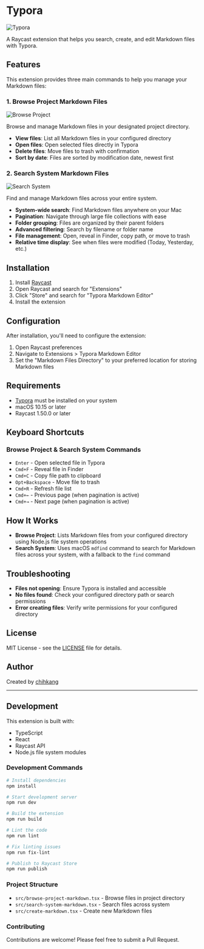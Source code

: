 # Typora

![Typora](./assets/extension-icon.png)

A Raycast extension that helps you search, create, and edit Markdown files with Typora.

## Features

This extension provides three main commands to help you manage your Markdown files:

### 1. Browse Project Markdown Files

![Browse Project](./assets/extension-icon-1.png)

Browse and manage Markdown files in your designated project directory.

- **View files**: List all Markdown files in your configured directory
- **Open files**: Open selected files directly in Typora
- **Delete files**: Move files to trash with confirmation
- **Sort by date**: Files are sorted by modification date, newest first

### 2. Search System Markdown Files

![Search System](./assets/extension-icon-2.png)

Find and manage Markdown files across your entire system.

- **System-wide search**: Find Markdown files anywhere on your Mac
- **Pagination**: Navigate through large file collections with ease
- **Folder grouping**: Files are organized by their parent folders
- **Advanced filtering**: Search by filename or folder name
- **File management**: Open, reveal in Finder, copy path, or move to trash
- **Relative time display**: See when files were modified (Today, Yesterday, etc.)

## Installation

1. Install [Raycast](https://raycast.com/)
2. Open Raycast and search for "Extensions"
3. Click "Store" and search for "Typora Markdown Editor"
4. Install the extension

## Configuration

After installation, you'll need to configure the extension:

1. Open Raycast preferences
2. Navigate to Extensions > Typora Markdown Editor
3. Set the "Markdown Files Directory" to your preferred location for storing Markdown files

## Requirements

- [Typora](https://typora.io/) must be installed on your system
- macOS 10.15 or later
- Raycast 1.50.0 or later

## Keyboard Shortcuts

### Browse Project & Search System Commands
- `Enter` - Open selected file in Typora
- `Cmd+F` - Reveal file in Finder
- `Cmd+C` - Copy file path to clipboard
- `Opt+Backspace` - Move file to trash
- `Cmd+R` - Refresh file list
- `Cmd+←` - Previous page (when pagination is active)
- `Cmd+→` - Next page (when pagination is active)


## How It Works

- **Browse Project**: Lists Markdown files from your configured directory using Node.js file system operations
- **Search System**: Uses macOS `mdfind` command to search for Markdown files across your system, with a fallback to the `find` command

## Troubleshooting

- **Files not opening**: Ensure Typora is installed and accessible
- **No files found**: Check your configured directory path or search permissions
- **Error creating files**: Verify write permissions for your configured directory

## License

MIT License - see the [LICENSE](LICENSE) file for details.

## Author

Created by [chihkang](https://github.com/chihkang)

---

## Development

This extension is built with:
- TypeScript
- React
- Raycast API
- Node.js file system modules

### Development Commands

```bash
# Install dependencies
npm install

# Start development server
npm run dev

# Build the extension
npm run build

# Lint the code
npm run lint

# Fix linting issues
npm run fix-lint

# Publish to Raycast Store
npm run publish
```

### Project Structure

- `src/browse-project-markdown.tsx` - Browse files in project directory
- `src/search-system-markdown.tsx` - Search files across system
- `src/create-markdown.tsx` - Create new Markdown files

### Contributing

Contributions are welcome! Please feel free to submit a Pull Request.

